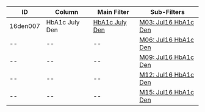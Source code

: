 ID | Column | Main Filter | Sub-Filters | 
-- | ------ | -------| -----------|
16den007| HbA1c July Den | [HbA1c July Den](https://github.com/johnnybender/adastandards2017/blob/master/recommendations/rec001.md) | [M03: Jul16 HbA1c Den](https://github.com/johnnybender/adastandards2017/blob/master/recommendations/rec001.md)
-- | --| --|[M06: Jul16 HbA1c Den](https://github.com/johnnybender/adastandards2017/blob/master/recommendations/rec001.md)|
-- | --| --|[M09: Jul16 HbA1c Den](https://github.com/johnnybender/adastandards2017/blob/master/recommendations/rec001.md)|
-- | --| --|[M12: Jul16 HbA1c Den](https://github.com/johnnybender/adastandards2017/blob/master/recommendations/rec001.md)|
-- | --| --|[M15: Jul16 HbA1c Den](https://github.com/johnnybender/adastandards2017/blob/master/recommendations/rec001.md)|
